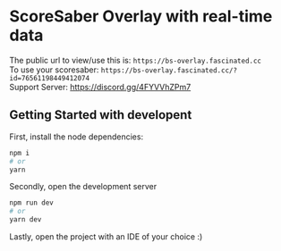 # ScoreSaber Overlay with real-time data

The public url to view/use this is: `https://bs-overlay.fascinated.cc`</br>
To use your scoresaber: `https://bs-overlay.fascinated.cc/?id=76561198449412074`</br>
Support Server: https://discord.gg/4FYVVhZPm7

## Getting Started with developent

First, install the node dependencies:

```bash
npm i
# or
yarn
```

Secondly, open the development server

```bash
npm run dev
# or
yarn dev
````

Lastly, open the project with an IDE of your choice :)
